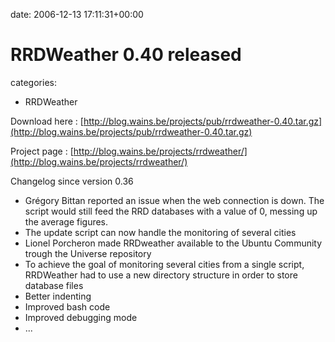 


date: 2006-12-13 17:11:31+00:00


# RRDWeather 0.40 released

categories:
- RRDWeather


Download here : [http://blog.wains.be/projects/pub/rrdweather-0.40.tar.gz](http://blog.wains.be/projects/pub/rrdweather-0.40.tar.gz)

Project page : [http://blog.wains.be/projects/rrdweather/](http://blog.wains.be/projects/rrdweather/)

Changelog since version 0.36
- Grégory Bittan reported an issue when the web connection is down.
  The script would still feed the RRD databases with a value of 0, messing up the average figures.
- The update script can now handle the monitoring of several cities
- Lionel Porcheron made RRDweather available to the Ubuntu Community trough the Universe repository
- To achieve the goal of monitoring several cities from a single script, RRDWeather had to use a new directory structure in order to store database files
- Better indenting
- Improved bash code
- Improved debugging mode
- ...
